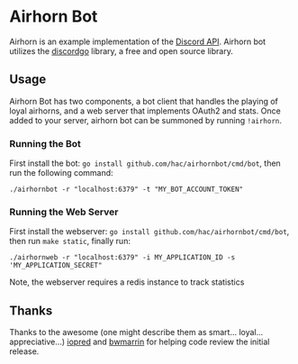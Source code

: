 # Airhorn Bot
Airhorn is an example implementation of the [Discord API](https://discordapp.com/developers/docs/intro"). Airhorn bot utilizes the [discordgo](https://github.com/bwmarrin/discordgo) library, a free and open source library.

## Usage
Airhorn Bot has two components, a bot client that handles the playing of loyal airhorns, and a web server that implements OAuth2 and stats. Once added to your server, airhorn bot can be summoned by running `!airhorn`.


### Running the Bot
First install the bot: `go install github.com/hac/airhornbot/cmd/bot`, then run the following command:

```
./airhornbot -r "localhost:6379" -t "MY_BOT_ACCOUNT_TOKEN"
```

### Running the Web Server
First install the webserver: `go install github.com/hac/airhornbot/cmd/bot`, then run `make static`, finally run:

```
./airhornweb -r "localhost:6379" -i MY_APPLICATION_ID -s 'MY_APPLICATION_SECRET"
```

Note, the webserver requires a redis instance to track statistics

## Thanks
Thanks to the awesome (one might describe them as smart... loyal... appreciative...) [iopred](https://github.com/iopred) and [bwmarrin](https://github.com/bwmarrin/discordgo) for helping code review the initial release.
